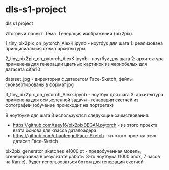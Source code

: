 # dls-s1-project
dls s1 project

Итоговый проект. Тема: Генерация изображений (pix2pix).

1_tiny_pix2pix_on_pytorch_AlexK.ipynb - ноутбук для шага 1: реализована принципиальная схема архитектуры

2_tiny_pix2pix_on_pytorch_AlexK.ipynb - ноутбук для шага 2: архитектура применена для генерации цветных картинок из чернобелых для датасета cifar10

dataset_jpg - директория с датасетом Face-Sketch, файлы сконвертированы в формат jpg

3_tiny_pix2pix_on_pytorch_Alexk.ipynb - ноутбук для шага 3: архитектура применена для осмысленной задачи - генарации скетчей из фотографии (обучение происходит на портретах)

В ноутбуке для шага 3 используются следующие заимствования:
 - https://github.com/taey16/pix2pixBEGAN.pytorch - из этого проекта взята основа для класса даталоадера
 - https://github.com/chaofengc/Face-Sketch - из этого проетка взял датасет Face-Sketch

pix2pix_generator_sketches_e1000.pt - предобученная модель, сгенерироавна в результате работы 3-го ноутбука (1000 эпох, 7 часов на Кагле), будет использоваться ботом для генерации скетчей


